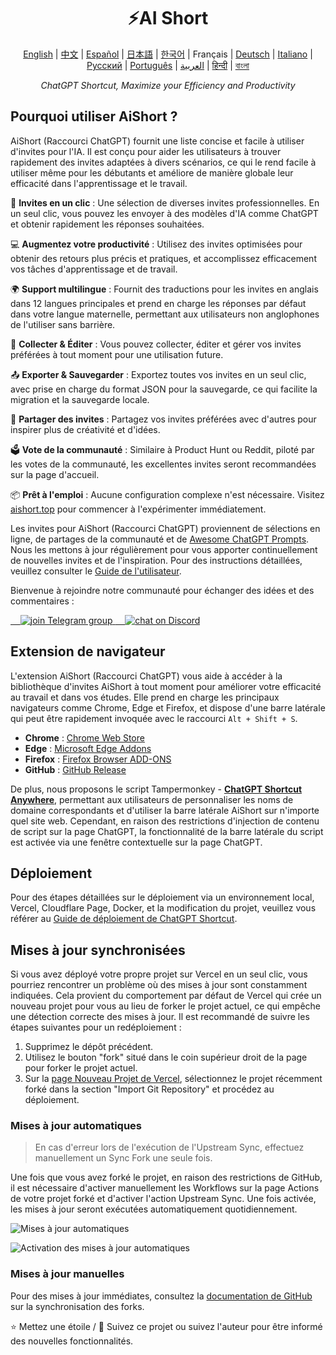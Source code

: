 <h1 align="center">
⚡️AI Short
</h1>
<p align="center">
    <a href="/README-en.md">English</a> | <a href="/README.md">中文</a> |
<a href="./README-es.md">Español</a> |
<a href="./README-ja.md">日本語</a> |
<a href="./README-ko.md">한국어</a> |
Français |
<a href="./README-de.md">Deutsch</a> |
<a href="./README-it.md">Italiano</a> |
<a href="./README-ru.md">Русский</a> |
<a href="./README-pt.md">Português</a> |
<a href="./README-ar.md">العربية</a> |
<a href="./README-hi.md">हिन्दी</a> |
<a href="./README-bn.md">বাংলা</a>
</p>
<p align="center">
    <em>ChatGPT Shortcut, Maximize your Efficiency and Productivity</em>
</p>

## Pourquoi utiliser AiShort ?

AiShort (Raccourci ChatGPT) fournit une liste concise et facile à utiliser d'invites pour l'IA. Il est conçu pour aider les utilisateurs à trouver rapidement des invites adaptées à divers scénarios, ce qui le rend facile à utiliser même pour les débutants et améliore de manière globale leur efficacité dans l'apprentissage et le travail.

🚀 **Invites en un clic** : Une sélection de diverses invites professionnelles. En un seul clic, vous pouvez les envoyer à des modèles d'IA comme ChatGPT et obtenir rapidement les réponses souhaitées.

💻 **Augmentez votre productivité** : Utilisez des invites optimisées pour obtenir des retours plus précis et pratiques, et accomplissez efficacement vos tâches d'apprentissage et de travail.

🌍 **Support multilingue** : Fournit des traductions pour les invites en anglais dans 12 langues principales et prend en charge les réponses par défaut dans votre langue maternelle, permettant aux utilisateurs non anglophones de l'utiliser sans barrière.

💾 **Collecter & Éditer** : Vous pouvez collecter, éditer et gérer vos invites préférées à tout moment pour une utilisation future.

📤 **Exporter & Sauvegarder** : Exportez toutes vos invites en un seul clic, avec prise en charge du format JSON pour la sauvegarde, ce qui facilite la migration et la sauvegarde locale.

🌟 **Partager des invites** : Partagez vos invites préférées avec d'autres pour inspirer plus de créativité et d'idées.

🗳️ **Vote de la communauté** : Similaire à Product Hunt ou Reddit, piloté par les votes de la communauté, les excellentes invites seront recommandées sur la page d'accueil.

📦 **Prêt à l'emploi** : Aucune configuration complexe n'est nécessaire. Visitez [aishort.top](https://www.aishort.top/fr/) pour commencer à l'expérimenter immédiatement.

Les invites pour AiShort (Raccourci ChatGPT) proviennent de sélections en ligne, de partages de la communauté et de [Awesome ChatGPT Prompts](https://github.com/f/awesome-chatgpt-prompts). Nous les mettons à jour régulièrement pour vous apporter continuellement de nouvelles invites et de l'inspiration. Pour des instructions détaillées, veuillez consulter le [Guide de l'utilisateur](https://www.aishort.top/fr/docs/guides/getting-started).

Bienvenue à rejoindre notre communauté pour échanger des idées et des commentaires :

<a href="https://t.me/aishort_top">
    <img src="https://img.shields.io/badge/Telegram-Group-blue?logo=telegram&style=for-the-badge" alt="join Telegram group" />
</a>

<a href="https://discord.gg/PZTQfJ4GjX">
    <img src="https://img.shields.io/discord/1048780149899939881?color=%2385c8c8&label=Discord&logo=discord&style=for-the-badge" alt="chat on Discord" />
</a>

## Extension de navigateur

L'extension AiShort (Raccourci ChatGPT) vous aide à accéder à la bibliothèque d'invites AiShort à tout moment pour améliorer votre efficacité au travail et dans vos études. Elle prend en charge les principaux navigateurs comme Chrome, Edge et Firefox, et dispose d'une barre latérale qui peut être rapidement invoquée avec le raccourci `Alt + Shift + S`.

- **Chrome** : [Chrome Web Store](https://chrome.google.com/webstore/detail/chatgpt-shortcut/blcgeoojgdpodnmnhfpohphdhfncblnj)
- **Edge** : [Microsoft Edge Addons](https://microsoftedge.microsoft.com/addons/detail/chatgpt-shortcut/hnggpalhfjmdhhmgfjpmhlfilnbmjoin)
- **Firefox** : [Firefox Browser ADD-ONS](https://addons.mozilla.org/addon/chatgpt-shortcut/)
- **GitHub** : [GitHub Release](https://github.com/rockbenben/ChatGPT-Shortcut/releases/latest)

De plus, nous proposons le script Tampermonkey - [**ChatGPT Shortcut Anywhere**](https://greasyfork.org/scripts/482907-chatgpt-shortcut-anywhere), permettant aux utilisateurs de personnaliser les noms de domaine correspondants et d'utiliser la barre latérale AiShort sur n'importe quel site web. Cependant, en raison des restrictions d'injection de contenu de script sur la page ChatGPT, la fonctionnalité de la barre latérale du script est activée via une fenêtre contextuelle sur la page ChatGPT.

## Déploiement

Pour des étapes détaillées sur le déploiement via un environnement local, Vercel, Cloudflare Page, Docker, et la modification du projet, veuillez vous référer au [Guide de déploiement de ChatGPT Shortcut](https://www.aishort.top/fr/docs/deploy).

## Mises à jour synchronisées

Si vous avez déployé votre propre projet sur Vercel en un seul clic, vous pourriez rencontrer un problème où des mises à jour sont constamment indiquées. Cela provient du comportement par défaut de Vercel qui crée un nouveau projet pour vous au lieu de forker le projet actuel, ce qui empêche une détection correcte des mises à jour. Il est recommandé de suivre les étapes suivantes pour un redéploiement :

1. Supprimez le dépôt précédent.
2. Utilisez le bouton "fork" situé dans le coin supérieur droit de la page pour forker le projet actuel.
3. Sur la [page Nouveau Projet de Vercel](https://vercel.com/new), sélectionnez le projet récemment forké dans la section "Import Git Repository" et procédez au déploiement.

### Mises à jour automatiques

> En cas d'erreur lors de l'exécution de l'Upstream Sync, effectuez manuellement un Sync Fork une seule fois.

Une fois que vous avez forké le projet, en raison des restrictions de GitHub, il est nécessaire d'activer manuellement les Workflows sur la page Actions de votre projet forké et d'activer l'action Upstream Sync. Une fois activée, les mises à jour seront exécutées automatiquement quotidiennement.

![Mises à jour automatiques](https://img.newzone.top/2023-05-19-11-57-59.png?imageMogr2/format/webp)

![Activation des mises à jour automatiques](https://img.newzone.top/2023-05-19-11-59-26.png?imageMogr2/format/webp)

### Mises à jour manuelles

Pour des mises à jour immédiates, consultez la [documentation de GitHub](https://docs.github.com/en/pull-requests/collaborating-with-pull-requests/working-with-forks/syncing-a-fork) sur la synchronisation des forks.

⭐ Mettez une étoile / 👀 Suivez ce projet ou suivez l'auteur pour être informé des nouvelles fonctionnalités.
